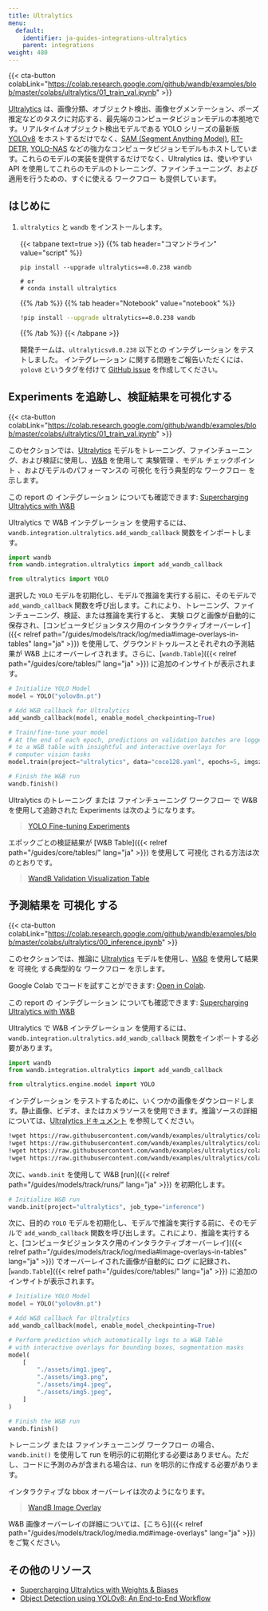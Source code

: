 ```yaml
---
title: Ultralytics
menu:
  default:
    identifier: ja-guides-integrations-ultralytics
    parent: integrations
weight: 480
---
```


{{< cta-button colabLink="https://colab.research.google.com/github/wandb/examples/blob/master/colabs/ultralytics/01_train_val.ipynb" >}}

[Ultralytics](https://github.com/ultralytics/ultralytics) は、画像分類、オブジェクト検出、画像セグメンテーション、ポーズ推定などのタスクに対応する、最先端のコンピュータビジョンモデルの本拠地です。リアルタイムオブジェクト検出モデルである YOLO シリーズの最新版 [YOLOv8](https://docs.ultralytics.com/models/yolov8/) をホストするだけでなく、[SAM (Segment Anything Model)](https://docs.ultralytics.com/models/sam/#introduction-to-sam-the-segment-anything-model), [RT-DETR](https://docs.ultralytics.com/models/rtdetr/), [YOLO-NAS](https://docs.ultralytics.com/models/yolo-nas/) などの強力なコンピュータビジョンモデルもホストしています。これらのモデルの実装を提供するだけでなく、Ultralytics は、使いやすい API を使用してこれらのモデルのトレーニング、ファインチューニング、および適用を行うための、すぐに使える ワークフロー も提供しています。

## はじめに

1. `ultralytics` と `wandb` をインストールします。

    {{< tabpane text=true >}}
    {{% tab header="コマンドライン" value="script" %}}

    ```shell
    pip install --upgrade ultralytics==8.0.238 wandb

    # or
    # conda install ultralytics
    ```

    {{% /tab %}}
    {{% tab header="Notebook" value="notebook" %}}

    ```bash
    !pip install --upgrade ultralytics==8.0.238 wandb
    ```

    {{% /tab %}}
    {{< /tabpane >}}

    開発チームは、`ultralyticsv8.0.238` 以下との インテグレーション をテストしました。 インテグレーション に関する問題をご報告いただくには、`yolov8` というタグを付けて [GitHub issue](https://github.com/wandb/wandb/issues/new?template=sdk-bug.yml) を作成してください。

## Experiments を追跡し、検証結果を可視化する

{{< cta-button colabLink="https://colab.research.google.com/github/wandb/examples/blob/master/colabs/ultralytics/01_train_val.ipynb" >}}

このセクションでは、[Ultralytics](https://docs.ultralytics.com/modes/predict/) モデルをトレーニング、ファインチューニング、および検証に使用し、[W&B](https://wandb.ai/site) を使用して 実験管理 、モデル チェックポイント 、およびモデルのパフォーマンスの 可視化 を行う典型的な ワークフロー を示します。

この report の インテグレーション についても確認できます: [Supercharging Ultralytics with W&B](https://wandb.ai/geekyrakshit/ultralytics/reports/Supercharging-Ultralytics-with-Weights-Biases--Vmlldzo0OTMyMDI4)

Ultralytics で W&B インテグレーション を使用するには、`wandb.integration.ultralytics.add_wandb_callback` 関数をインポートします。

```python
import wandb
from wandb.integration.ultralytics import add_wandb_callback

from ultralytics import YOLO
```

選択した `YOLO` モデルを初期化し、モデルで推論を実行する前に、そのモデルで `add_wandb_callback` 関数を呼び出します。これにより、トレーニング、ファインチューニング、検証、または推論を実行すると、 実験 ログと画像が自動的に保存され、[コンピュータビジョンタスク用のインタラクティブオーバーレイ]({{< relref path="/guides/models/track/log/media#image-overlays-in-tables" lang="ja" >}}) を使用して、グラウンドトゥルースとそれぞれの予測結果が W&B 上にオーバーレイされます。さらに、[`wandb.Table`]({{< relref path="/guides/core/tables/" lang="ja" >}}) に追加のインサイトが表示されます。

```python
# Initialize YOLO Model
model = YOLO("yolov8n.pt")

# Add W&B callback for Ultralytics
add_wandb_callback(model, enable_model_checkpointing=True)

# Train/fine-tune your model
# At the end of each epoch, predictions on validation batches are logged
# to a W&B table with insightful and interactive overlays for
# computer vision tasks
model.train(project="ultralytics", data="coco128.yaml", epochs=5, imgsz=640)

# Finish the W&B run
wandb.finish()
```

Ultralytics のトレーニング または ファインチューニング ワークフロー で W&B を使用して追跡された Experiments は次のようになります。

<blockquote class="imgur-embed-pub" lang="en" data-id="a/TB76U9O"  ><a href="//imgur.com/a/TB76U9O">YOLO Fine-tuning Experiments</a></blockquote><script async src="//s.imgur.com/min/embed.js" charset="utf-8"></script>

エポックごとの検証結果が [W&B Table]({{< relref path="/guides/core/tables/" lang="ja" >}}) を使用して 可視化 される方法は次のとおりです。

<blockquote class="imgur-embed-pub" lang="en" data-id="a/kU5h7W4"  ><a href="//imgur.com/a/kU5h7W4">WandB Validation Visualization Table</a></blockquote><script async src="//s.imgur.com/min/embed.js" charset="utf-8"></script>

## 予測結果を 可視化 する

{{< cta-button colabLink="https://colab.research.google.com/github/wandb/examples/blob/master/colabs/ultralytics/00_inference.ipynb" >}}

このセクションでは、推論に [Ultralytics](https://docs.ultralytics.com/modes/predict/) モデルを使用し、[W&B](https://wandb.ai/site) を使用して結果を 可視化 する典型的な ワークフロー を示します。

Google Colab でコードを試すことができます: [Open in Colab](http://wandb.me/ultralytics-inference).

この report の インテグレーション についても確認できます: [Supercharging Ultralytics with W&B](https://wandb.ai/geekyrakshit/ultralytics/reports/Supercharging-Ultralytics-with-Weights-Biases--Vmlldzo0OTMyMDI4)

Ultralytics で W&B インテグレーション を使用するには、`wandb.integration.ultralytics.add_wandb_callback` 関数をインポートする必要があります。

```python
import wandb
from wandb.integration.ultralytics import add_wandb_callback

from ultralytics.engine.model import YOLO
```

インテグレーション をテストするために、いくつかの画像をダウンロードします。静止画像、ビデオ、またはカメラソースを使用できます。推論ソースの詳細については、[Ultralytics ドキュメント](https://docs.ultralytics.com/modes/predict/) を参照してください。

```bash
!wget https://raw.githubusercontent.com/wandb/examples/ultralytics/colabs/ultralytics/assets/img1.png
!wget https://raw.githubusercontent.com/wandb/examples/ultralytics/colabs/ultralytics/assets/img2.png
!wget https://raw.githubusercontent.com/wandb/examples/ultralytics/colabs/ultralytics/assets/img4.png
!wget https://raw.githubusercontent.com/wandb/examples/ultralytics/colabs/ultralytics/assets/img5.png
```

次に、`wandb.init` を使用して W&B [run]({{< relref path="/guides/models/track/runs/" lang="ja" >}}) を初期化します。

```python
# Initialize W&B run
wandb.init(project="ultralytics", job_type="inference")
```

次に、目的の `YOLO` モデルを初期化し、モデルで推論を実行する前に、そのモデルで `add_wandb_callback` 関数を呼び出します。これにより、推論を実行すると、[コンピュータビジョンタスク用のインタラクティブオーバーレイ]({{< relref path="/guides/models/track/log/media#image-overlays-in-tables" lang="ja" >}}) でオーバーレイされた画像が自動的に ログ に記録され、[`wandb.Table`]({{< relref path="/guides/core/tables/" lang="ja" >}}) に追加のインサイトが表示されます。

```python
# Initialize YOLO Model
model = YOLO("yolov8n.pt")

# Add W&B callback for Ultralytics
add_wandb_callback(model, enable_model_checkpointing=True)

# Perform prediction which automatically logs to a W&B Table
# with interactive overlays for bounding boxes, segmentation masks
model(
    [
        "./assets/img1.jpeg",
        "./assets/img3.png",
        "./assets/img4.jpeg",
        "./assets/img5.jpeg",
    ]
)

# Finish the W&B run
wandb.finish()
```

トレーニング または ファインチューニング ワークフロー の場合、`wandb.init()` を使用して run を明示的に初期化する必要はありません。ただし、コードに予測のみが含まれる場合は、run を明示的に作成する必要があります。

インタラクティブな bbox オーバーレイは次のようになります。

<blockquote class="imgur-embed-pub" lang="en" data-id="a/UTSiufs"  ><a href="//imgur.com/a/UTSiufs">WandB Image Overlay</a></blockquote><script async src="//s.imgur.com/min/embed.js" charset="utf-8"></script>

W&B 画像オーバーレイの詳細については、[こちら]({{< relref path="/guides/models/track/log/media.md#image-overlays" lang="ja" >}}) をご覧ください。

## その他のリソース

* [Supercharging Ultralytics with Weights & Biases](https://wandb.ai/geekyrakshit/ultralytics/reports/Supercharging-Ultralytics-with-Weights-Biases--Vmlldzo0OTMyMDI4)
* [Object Detection using YOLOv8: An End-to-End Workflow](https://wandb.ai/reviewco/object-detection-bdd/reports/Object-Detection-using-YOLOv8-An-End-to-End-Workflow--Vmlldzo1NTAyMDQ1)
